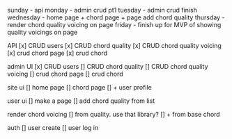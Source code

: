 sunday - api
monday - admin crud pt1
tuesday - admin crud finish
wednesday - home page + chord page + page add chord quality
thursday - render chord quality voicing on page
friday - finish up for MVP of showing quality voicings on page

API
[x] CRUD users
[x] CRUD chord quality
[x] CRUD chord quality voicing
[x] crud chord page
[x] crud chord

admin UI
[x] CRUD users
[] CRUD chord quality
[] CRUD chord quality voicing
[] crud chord page
[] crud chord

site ui
[] home page
[] chord page
[] + user profile

user ui
[] make a page
[] add chord quality from list

render chord voicing
[] from quality. use that library?
[] + from base chord

auth
[] user create
[] user log in
